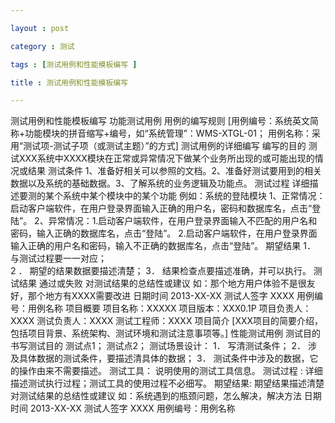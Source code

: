 ```yaml
---

layout : post

category : 测试

tags : [测试用例和性能模板编写 ]

title : 测试用例和性能模板编写

---
```



测试用例和性能模板编写
    功能测试用例
        用例的编写规则
            [用例编号：系统英文简称+功能模块的拼音缩写+编号，如“系统管理”：WMS-XTGL-01； 用例名称：采用“测试项-测试子项（或测试主题）”的方式] 
        测试用例的详细编写
            编写的目的
                测试XXX系统中XXXX模块在正常或异常情况下做某个业务所出现的或可能出现的情况或结果
            测试条件
                1、准备好相关可以参照的文档。2、准备好测试要用到的相关数据以及系统的基础数据。3、了解系统的业务逻辑及功能点。
            测试过程
                详细描述要测的某个系统中某个模块中的某个功能
                    例如：系统的登陆模块
                        1、正常情况：启动客户端软件，在用户登录界面输入正确的用户名，密码和数据库名，点击“登陆”。
                        2、异常情况：1.启动客户端软件，在用户登录界面输入不匹配的用户名和密码，输入正确的数据库名，点击“登陆”。 2.启动客户端软件，在用户登录界面输入正确的用户名和密码，输入不正确的数据库名，点击“登陆”。 
            期望结果
                1．	与测试过程要一一对应；  
                2 ．	期望的结果数据要描述清楚；
                3．	结果检查点要描述准确，并可以执行。
            测试结果
                通过或失败
            对测试结果的总结性或建议
                如：那个地方用户体验不是很友好，那个地方有XXXX需要改进
            日期时间
                2013-XX-XX
            测试人签字
                XXXX
            用例编号：用例名称
        项目概要
            项目名称：XXXXX
            项目版本：XXX0.1P
            项目负责人：XXXX
            测试负责人：XXXX
            测试工程师：XXXX
        项目简介
            [XXX项目的简要介绍，包括项目背景、系统架构、测试环境和测试注意事项等。]
    性能测试用例
        测试目的
            书写测试目的
            测试点1； 
            	测试点2； 
        测试场景设计：
            1．	写清测试条件；
            2．	涉及具体数据的测试条件，要描述清具体的数据；
            3．	测试条件中涉及的数据，它的操作由来不需要描述。
        测试工具：
            说明使用的测试工具信息。
        测试过程 : 
            详细描述测试执行过程；测试工具的使用过程不必细写。
        期望结果:
            期望结果描述清楚
        对测试结果的总结性或建议
            如：系统遇到的瓶颈问题，怎么解决，解决方法
        日期时间
            2013-XX-XX
        测试人签字
            XXXX
        用例编号：用例名称

